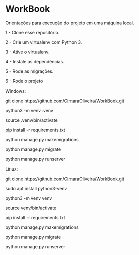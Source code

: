 # WorkBook

Orientações para execução do projeto em uma máquina local.

1 - Clone esse repositório.

2 - Crie um virtualenv com Python 3.

3 - Ative o virtualenv.

4 - Instale as dependências.

5 - Rode as migrações.

6 - Rode o projeto

Windows:

git clone https://github.com/CimaraOliveira/WorkBook.git

python3 -m venv .venv

source .venv/bin/activate

pip install -r requirements.txt

python manage.py makemigrations

python manage.py migrate

python manage.py runserver

Linux:

git clone https://github.com/CimaraOliveira/WorkBook.git

sudo apt install python3-venv

python3 -m venv venv

source venv/bin/activate

pip install -r requirements.txt

python manage.py makemigrations

python manage.py migrate

python manage.py runserver

